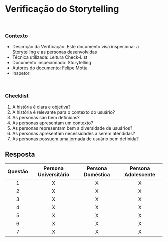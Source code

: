 # **Verificação do Storytelling**

<br />

### Contexto


- Descrição da Verificação: Este documento visa inspecionar a Storytelling e as personas desenvolvidas
- Técnica utilizada: Leitura Check-List
- Documento inspecionado: Storytelling
- Autores do documento: Felipe Motta
- Inspetor: 

<br />

### Checklist

1. A história é clara e objetiva?
2. A história é relevante para o contexto do usuário?
3. As personas são bem definidas?
4. As personas apresentam um contexto?
5. As personas representam bem a diversidade de usuários?
6. As personas apresentam necessidades a serem atendidas?
7. As personas possuem uma jornada de usuário bem definida?


## Resposta

| Questão | Persona Universitário | Persona Doméstica | Persona Adolescente | 
:--------:|:---:|:---:|:---:|
| 1 | X | X | X |
| 2 | X | X | X |
| 3 | X | X | X |
| 4 | X | X | X |
| 5 | X | X | X |
| 6 | X | X | X |
| 7 | X | X | X |